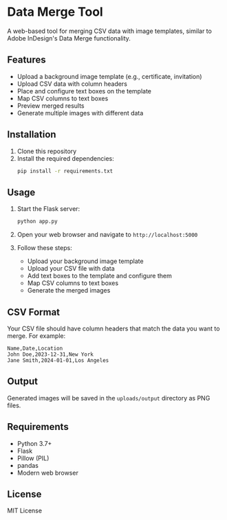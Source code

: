 # Data Merge Tool

A web-based tool for merging CSV data with image templates, similar to Adobe InDesign's Data Merge functionality.

## Features

- Upload a background image template (e.g., certificate, invitation)
- Upload CSV data with column headers
- Place and configure text boxes on the template
- Map CSV columns to text boxes
- Preview merged results
- Generate multiple images with different data

## Installation

1. Clone this repository
2. Install the required dependencies:
   ```bash
   pip install -r requirements.txt
   ```

## Usage

1. Start the Flask server:
   ```bash
   python app.py
   ```

2. Open your web browser and navigate to `http://localhost:5000`

3. Follow these steps:
   - Upload your background image template
   - Upload your CSV file with data
   - Add text boxes to the template and configure them
   - Map CSV columns to text boxes
   - Generate the merged images

## CSV Format

Your CSV file should have column headers that match the data you want to merge. For example:

```csv
Name,Date,Location
John Doe,2023-12-31,New York
Jane Smith,2024-01-01,Los Angeles
```

## Output

Generated images will be saved in the `uploads/output` directory as PNG files.

## Requirements

- Python 3.7+
- Flask
- Pillow (PIL)
- pandas
- Modern web browser

## License

MIT License 